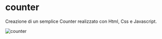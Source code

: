 # counter

Creazione di un semplice Counter realizzato con Html, Css e Javascript.


![counter](https://user-images.githubusercontent.com/102250096/161580033-8e332449-e22a-4cfe-b7d6-2c1669823778.png)
